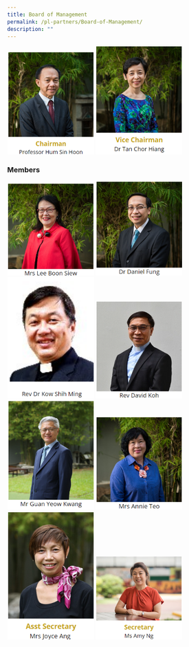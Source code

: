 ```yaml
---
title: Board of Management
permalink: /pl-partners/Board-of-Management/
description: ""
---
```

<img style="width:40%;height:50%" src="/images/PL%20Partners/Board%20of%20Management/B1.png">

<img style="width:40%;height:50%" src="/images/PL%20Partners/Board%20of%20Management/B2.png">

### Members

<img style="width:40%;height:50%" src="/images/PL%20Partners/Board%20of%20Management/B3.png">

<img style="width:40%;height:50%" src="/images/PL%20Partners/Board%20of%20Management/B4.png">

<img style="width:40%;height:50%" src="/images/PL%20Partners/Board%20of%20Management/B5.png">

<img style="width:40%;height:50%" src="/images/PL%20Partners/Board%20of%20Management/B6.png">

<img style="width:40%;height:50%" src="/images/PL%20Partners/Board%20of%20Management/B7.png">

<img style="width:40%;height:50%" src="/images/PL%20Partners/Board%20of%20Management/B8.png">

<img style="width:40%;height:50%" src="/images/PL%20Partners/Board%20of%20Management/B9.png">


<img style="width:40%;height:50%" src="/images/PL%20Partners/Board%20of%20Management/B10.png">

